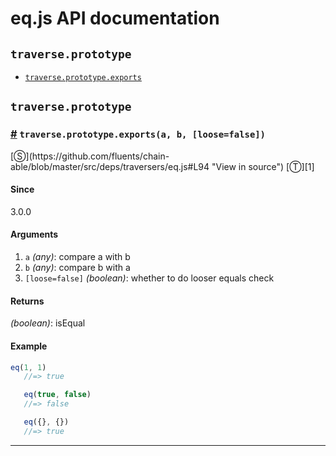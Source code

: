 # eq.js API documentation

<!-- div class="toc-container" -->

<!-- div -->

## `traverse.prototype`
* <a href="#traverse-prototype-exports">`traverse.prototype.exports`</a>

<!-- /div -->

<!-- /div -->

<!-- div class="doc-container" -->

<!-- div -->

## `traverse.prototype`

<!-- div -->

<h3 id="traverse-prototype-exports"><a href="#traverse-prototype-exports">#</a>&nbsp;<code>traverse.prototype.exports(a, b, [loose=false])</code></h3>
[&#x24C8;](https://github.com/fluents/chain-able/blob/master/src/deps/traversers/eq.js#L94 "View in source") [&#x24C9;][1]



#### Since
3.0.0

#### Arguments
1. `a` *(any)*: compare a with b
2. `b` *(any)*: compare b with a
3. `[loose=false]` *(boolean)*: whether to do looser equals check

#### Returns
*(boolean)*: isEqual

#### Example
```js
eq(1, 1)
   //=> true

   eq(true, false)
   //=> false

   eq({}, {})
   //=> true
```
---

<!-- /div -->

<!-- /div -->

<!-- /div -->

 [1]: #traverse.prototype "Jump back to the TOC."
